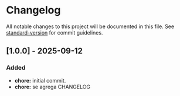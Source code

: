 # Changelog

All notable changes to this project will be documented in this file. See [standard-version](https://github.com/conventional-changelog/standard-version) for commit guidelines.

## [1.0.0] - 2025-09-12
### Added
- **chore:** initial commit.
- **chore:** se agrega CHANGELOG